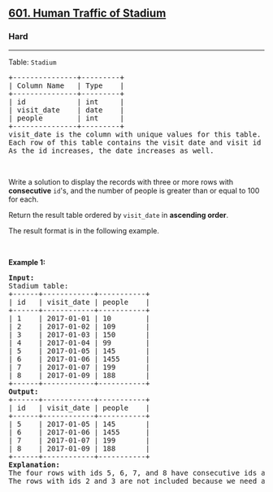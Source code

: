 <h2><a href="https://leetcode.com/problems/human-traffic-of-stadium/description/">601. Human Traffic of Stadium</a></h2><h3>Hard</h3><hr><p>Table: <code>Stadium</code></p>

<pre>
+---------------+---------+
| Column Name   | Type    |
+---------------+---------+
| id            | int     |
| visit_date    | date    |
| people        | int     |
+---------------+---------+
visit_date is the column with unique values for this table.
Each row of this table contains the visit date and visit id to the stadium with the number of people during the visit.
As the id increases, the date increases as well.
</pre>

<p>&nbsp;</p>

<p>Write a solution to display the records with three or more rows with <strong>consecutive</strong> <code>id</code>&#39;s, and the number of people is greater than or equal to 100 for each.</p>

<p>Return the result table ordered by <code>visit_date</code> in <strong>ascending order</strong>.</p>

<p>The result format is in the following example.</p>

<p>&nbsp;</p>
<p><strong class="example">Example 1:</strong></p>

<pre>
<strong>Input:</strong> 
Stadium table:
+------+------------+-----------+
| id   | visit_date | people    |
+------+------------+-----------+
| 1    | 2017-01-01 | 10        |
| 2    | 2017-01-02 | 109       |
| 3    | 2017-01-03 | 150       |
| 4    | 2017-01-04 | 99        |
| 5    | 2017-01-05 | 145       |
| 6    | 2017-01-06 | 1455      |
| 7    | 2017-01-07 | 199       |
| 8    | 2017-01-09 | 188       |
+------+------------+-----------+
<strong>Output:</strong> 
+------+------------+-----------+
| id   | visit_date | people    |
+------+------------+-----------+
| 5    | 2017-01-05 | 145       |
| 6    | 2017-01-06 | 1455      |
| 7    | 2017-01-07 | 199       |
| 8    | 2017-01-09 | 188       |
+------+------------+-----------+
<strong>Explanation:</strong> 
The four rows with ids 5, 6, 7, and 8 have consecutive ids and each of them has &gt;= 100 people attended. Note that row 8 was included even though the visit_date was not the next day after row 7.
The rows with ids 2 and 3 are not included because we need at least three consecutive ids.
</pre>
